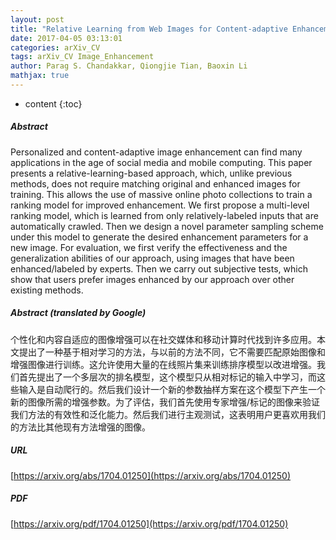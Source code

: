 ```yaml
---
layout: post
title: "Relative Learning from Web Images for Content-adaptive Enhancement"
date: 2017-04-05 03:13:01
categories: arXiv_CV
tags: arXiv_CV Image_Enhancement
author: Parag S. Chandakkar, Qiongjie Tian, Baoxin Li
mathjax: true
---
```


* content
{:toc}

##### Abstract
Personalized and content-adaptive image enhancement can find many applications in the age of social media and mobile computing. This paper presents a relative-learning-based approach, which, unlike previous methods, does not require matching original and enhanced images for training. This allows the use of massive online photo collections to train a ranking model for improved enhancement. We first propose a multi-level ranking model, which is learned from only relatively-labeled inputs that are automatically crawled. Then we design a novel parameter sampling scheme under this model to generate the desired enhancement parameters for a new image. For evaluation, we first verify the effectiveness and the generalization abilities of our approach, using images that have been enhanced/labeled by experts. Then we carry out subjective tests, which show that users prefer images enhanced by our approach over other existing methods.

##### Abstract (translated by Google)
个性化和内容自适应的图像增强可以在社交媒体和移动计算时代找到许多应用。本文提出了一种基于相对学习的方法，与以前的方法不同，它不需要匹配原始图像和增强图像进行训练。这允许使用大量的在线照片集来训练排序模型以改进增强。我们首先提出了一个多层次的排名模型，这个模型只从相对标记的输入中学习，而这些输入是自动爬行的。然后我们设计一个新的参数抽样方案在这个模型下产生一个新的图像所需的增强参数。为了评估，我们首先使用专家增强/标记的图像来验证我们方法的有效性和泛化能力。然后我们进行主观测试，这表明用户更喜欢用我们的方法比其他现有方法增强的图像。

##### URL
[https://arxiv.org/abs/1704.01250](https://arxiv.org/abs/1704.01250)

##### PDF
[https://arxiv.org/pdf/1704.01250](https://arxiv.org/pdf/1704.01250)

